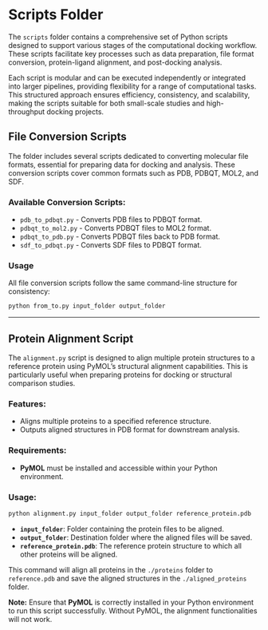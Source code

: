 # Scripts Folder

The `scripts` folder contains a comprehensive set of Python scripts designed to support various stages of the computational docking workflow. These scripts facilitate key processes such as data preparation, file format conversion, protein-ligand alignment, and post-docking analysis.

Each script is modular and can be executed independently or integrated into larger pipelines, providing flexibility for a range of computational tasks. This structured approach ensures efficiency, consistency, and scalability, making the scripts suitable for both small-scale studies and high-throughput docking projects.

## File Conversion Scripts

The folder includes several scripts dedicated to converting molecular file formats, essential for preparing data for docking and analysis. These conversion scripts cover common formats such as PDB, PDBQT, MOL2, and SDF.

### Available Conversion Scripts:
- `pdb_to_pdbqt.py` - Converts PDB files to PDBQT format.
- `pdbqt_to_mol2.py` - Converts PDBQT files to MOL2 format.
- `pdbqt_to_pdb.py` - Converts PDBQT files back to PDB format.
- `sdf_to_pdbqt.py` - Converts SDF files to PDBQT format.

### Usage
All file conversion scripts follow the same command-line structure for consistency:

```bash
python from_to.py input_folder output_folder
```
---
## Protein Alignment Script

The `alignment.py` script is designed to align multiple protein structures to a reference protein using PyMOL’s structural alignment capabilities. This is particularly useful when preparing proteins for docking or structural comparison studies.

### Features:
- Aligns multiple proteins to a specified reference structure.
- Outputs aligned structures in PDB format for downstream analysis.

### Requirements:
- **PyMOL** must be installed and accessible within your Python environment.

### Usage:
```bash
python alignment.py input_folder output_folder reference_protein.pdb
```

- **`input_folder`**: Folder containing the protein files to be aligned.
- **`output_folder`**: Destination folder where the aligned files will be saved.
- **`reference_protein.pdb`**: The reference protein structure to which all other proteins will be aligned.

This command will align all proteins in the `./proteins` folder to `reference.pdb` and save the aligned structures in the `./aligned_proteins` folder.

**Note:** Ensure that **PyMOL** is correctly installed in your Python environment to run this script successfully. Without PyMOL, the alignment functionalities will not work.
